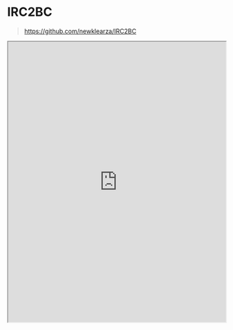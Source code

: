 # IRC2BC

> https://github.com/newklearza/IRC2BC

[](https://github.com/newklearza/IRC2BC ':include :type=iframe width=100% height=650px')
<iframe width="100%" height="650" src="https://github.com/newklearza/IRC2BCl" /></iframe>

